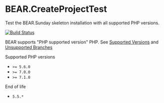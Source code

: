 # BEAR.CreateProjectTest
Test the BEAR.Sunday skeleton installation with all supported PHP versions.

[![Build Status](https://travis-ci.org/koriym/BEAR.CreateProjectTest.svg?branch=master)](https://travis-ci.org/koriym/BEAR.CreateProjectTest)


BEAR supports "PHP supported version" PHP.
See [Supported Versions](http://php.net/supported-versions.php) and [Unsupported Branches](http://php.net/eol.php)

Supported PHP versions

* `>= 5.6.0`
* `>= 7.0.0`
* `>= 7.1.0`

End of life

* `5.5.*`
